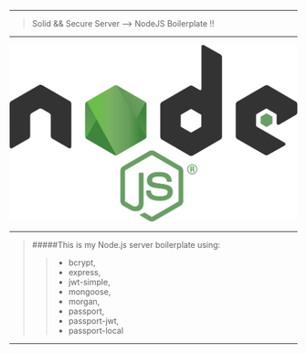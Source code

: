 ___
> Solid && Secure Server --> NodeJS Boilerplate !!
------ 
![alt text](https://github.com/BiggaHD/Solid_Secure_Server/blob/master/Node.js_logo.svg "NodeJS baby")

___
 > #####This is my Node.js server boilerplate using:
> > * bcrypt, 
> > * express, 
> > * jwt-simple,
> > * mongoose, 
> > * morgan,
> > * passport,
> > * passport-jwt,  
> > * passport-local
___
